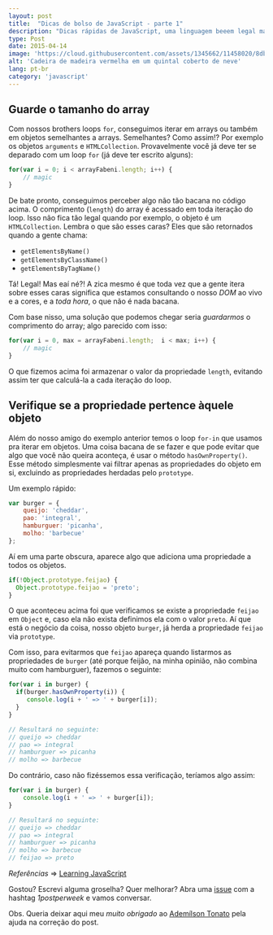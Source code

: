 ```yaml
---
layout: post
title:  "Dicas de bolso de JavaScript - parte 1"
description: "Dicas rápidas de JavaScript, uma linguagem beeem legal mas cheia de pegadinhas do malandro."
type: Post
date: 2015-04-14
image: 'https://cloud.githubusercontent.com/assets/1345662/11458020/8dbf5630-969f-11e5-86d5-83d700a53ec7.jpg'
alt: 'Cadeira de madeira vermelha em um quintal coberto de neve'
lang: pt-br
category: 'javascript'
---
```


## Guarde o tamanho do array

Com nossos brothers loops `for`, conseguimos iterar em arrays ou também em objetos semelhantes a arrays. Semelhantes? Como assim!? Por exemplo os objetos `arguments` e `HTMLCollection`. Provavelmente você já deve ter se deparado com um loop `for` (já deve ter escrito alguns):

```js
for(var i = 0; i < arrayFabeni.length; i++) {
    // magic
}
```

De bate pronto, conseguimos perceber algo não tão bacana no código acima. O comprimento (`length`) do array é acessado em toda iteração do loop. Isso não fica tão legal quando por exemplo, o objeto é um `HTMLCollection`. Lembra o que são esses caras? Eles que são retornados quando a gente chama:

* `getElementsByName()`
* `getElementsByClassName()`
* `getElementsByTagName()`

Tá! Legal! Mas eaí né?! A zica mesmo é que toda vez que a gente itera sobre esses caras significa que estamos consultando o nosso *DOM* ao vivo e a cores, e a *toda hora*, o que não é nada bacana.

Com base nisso, uma solução que podemos chegar seria *guardarmos* o comprimento do array; algo parecido com isso:

```js
for(var i = 0, max = arrayFabeni.length;  i < max; i++) {
    // magic
}
```

O que fizemos acima foi armazenar o valor da propriedade `length`, evitando assim ter que calculá-la a cada iteração do loop.

## Verifique se a propriedade pertence àquele objeto

Além do nosso amigo do exemplo anterior temos o loop `for-in` que usamos pra iterar em objetos. Uma coisa bacana de se fazer e que pode evitar que algo que você não queira aconteça, é usar o método `hasOwnProperty()`. Esse método simplesmente vai filtrar apenas as propriedades do objeto em si, excluindo as propriedades herdadas pelo `prototype`.

Um exemplo rápido:

```js
var burger = {
    queijo: 'cheddar',
    pao: 'integral',
    hamburguer: 'picanha',
    molho: 'barbecue'
};
```

Aí em uma parte obscura, aparece algo que adiciona uma propriedade a todos os objetos.

```js
if(!Object.prototype.feijao) {
  Object.prototype.feijao = 'preto';
}
```

O que aconteceu acima foi que verificamos se existe a propriedade `feijao` em `Object` e, caso ela não exista definimos ela com o valor `preto`. Aí que está o negócio da coisa, nosso objeto `burger`, já herda a propriedade `feijao` via `prototype`.

Com isso, para evitarmos que `feijao` apareça quando listarmos as propriedades de `burger` (até porque feijão, na minha opinião, não combina muito com hamburguer), fazemos o seguinte:

```js
for(var i in burger) {
  if(burger.hasOwnProperty(i)) {
     console.log(i + ' => ' + burger[i]);
  }
}

// Resultará no seguinte:
// queijo => cheddar
// pao => integral
// hamburguer => picanha
// molho => barbecue
```

Do contrário, caso não fizéssemos essa verificação, teríamos algo assim:

```js
for(var i in burger) {
    console.log(i + ' => ' + burger[i]);
}

// Resultará no seguinte:
// queijo => cheddar
// pao => integral
// hamburguer => picanha
// molho => barbecue
// feijao => preto
```

*Referências* => [Learning JavaScript](http://www.amazon.com/Learning-JavaScript-Edition-Shelley-Powers/dp/0596521871)

Gostou? Escrevi alguma groselha? Quer melhorar? Abra uma [issue](https://github.com/raphaelfabeni/raphaelfabeni.github.io/issues) com a hashtag *1postperweek* e vamos conversar.

Obs. Queria deixar aqui meu *muito obrigado* ao [Ademílson Tonato](https://github.com/ftonato) pela ajuda na correção do post.
